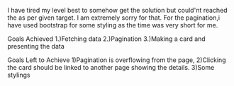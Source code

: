 I have tired my level best to somehow get the solution but could'nt reached the as per given target.
I am extremely sorry for that.
For the pagination,i have used bootstrap for some styling as the time was very short for me.

Goals Achieved
1.)Fetching data 
2.)Pagination
3.)Making a card and presenting the data


Goals Left to Achieve
1)Pagination is overflowing from the page,
2)Clicking the card should be linked to another page showing the details.
3)Some stylings



